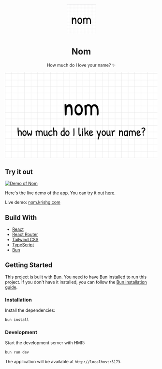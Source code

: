 <div align="center">
<div><img src="https://github.com/kkrishguptaa/nom/raw/main/public/favicon.svg" alt="Nom logo" width="96" height="96"></div>
<h1>Nom</h1>
<p>How much do I love your name? ✨</p>
<div><img src="https://github.com/kkrishguptaa/nom/raw/main/public/og-image.png" alt="Nom cover image" width="600"></div>
</div>

## Try it out

[![Demo of Nom](https://github.com/kkrishguptaa/nom/raw/main/.github/demo.gif)](https://nom.krishg.com)

Here's the live demo of the app. You can try it out [here](https://nom.krishg.com).

Live demo: [nom.krishg.com](https://nom.krishg.com)

## Build With

- [React](https://reactjs.org/)
- [React Router](https://reactrouter.com/)
- [Tailwind CSS](https://tailwindcss.com/)
- [TypeScript](https://www.typescriptlang.org/)
- [Bun](https://bun.sh/)

## Getting Started

This project is built with [Bun](https://bun.sh). You need to have Bun installed to run this project. If you don't have it installed, you can follow the [Bun installation guide](https://bun.sh/docs/installation).

### Installation

Install the dependencies:

```bash
bun install
```

### Development

Start the development server with HMR:

```bash
bun run dev
```

The application will be available at `http://localhost:5173`.
